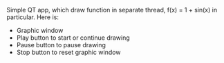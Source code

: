 Simple QT app, which draw function in separate thread, f(x) = 1 + sin(x) in particular.
Here is:
- Graphic window
- Play button to start or continue drawing
- Pause button to pause drawing
- Stop button to reset graphic window
